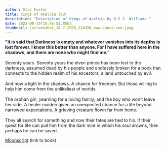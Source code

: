 ```yaml
---
author: Star Foster
title: Kings of Aselvia (KU)
description: "Description of Kings of Aselvia by H.S.J. Williams "
date: 2022-08-25T15:46:53.856Z
thumbnail: /screenshot_16-7-2025_214458_www.canva.com.jpeg
---
```



**"It is said that Darkness is empty and whatever vanishes into its depths is lost forever. I know this better than anyone. For I have suffered here in the shadows, and there are none who might find me.”**\
\
Seventy years. Seventy years the elven prince has been lost to the darkness, assumed dead by his people and endlessly broken for a book that connects to the hidden realm of his ancestors, a land untouched by evil.\
\
And now a light in the shadows. A chance for freedom. But those willing to help him come from the unlikeliest of worlds.\
\
The orphan girl, yearning for a loving family, and the boy who won’t leave her side. A healer maiden given an unexpected chance for a life beyond narrowed expectations. A grieving creature flown far from home.\
\
They all search for something and now their fates are tied to his. If their quest for life can pull him from the dark mire in which his soul drowns, then perhaps he can be saved.

[Moonscript](https://www.goodreads.com/book/show/50433328-moonscript?from_search=true&from_srp=true&qid=FQqxDoiWps&rank=1) (link to book)